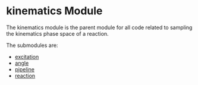 # kinematics Module

The kinematics module is the parent module for all code related to sampling the kinematics phase space of a reaction.

The submodules are:

- [excitation](./excitation.md)
- [angle](,/angle.md)
- [pipeline](./pipeline.md)
- [reaction](./reaction.md)